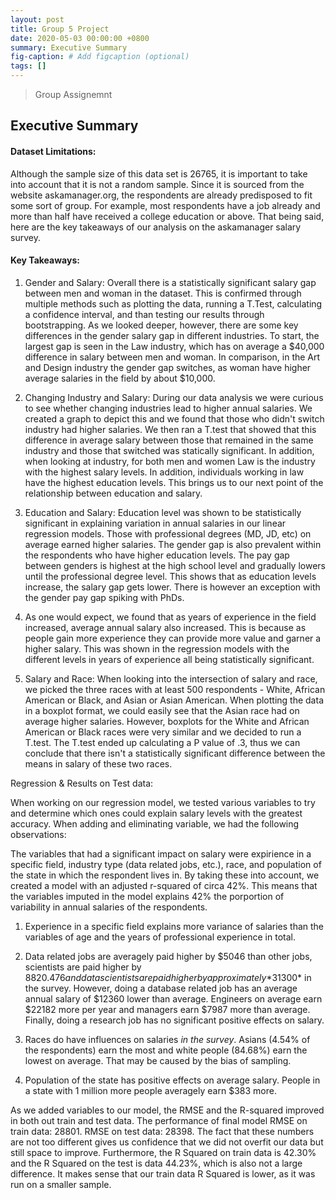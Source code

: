 ```yaml
---
layout: post
title: Group 5 Project 
date: 2020-05-03 00:00:00 +0800
summary: Executive Summary
fig-caption: # Add figcaption (optional)
tags: []
---
```


> Group Assignemnt

## Executive Summary

#### Dataset Limitations:

Although the sample size of this data set is 26765, it is important to take into account that it is not a random sample. Since it is sourced from the website askamanager.org, the respondents are already predisposed to fit some sort of group. For example, most respondents have a job already and more than half have received a college education or above. That being said, here are the key takeaways of our analysis on the askamanager salary survey.

#### Key Takeaways:

1.  Gender and Salary: Overall there is a statistically significant salary gap between men and woman in the dataset. This is confirmed through multiple methods such as plotting the data, running a T.Test, calculating a confidence interval, and than testing our results through bootstrapping. As we looked deeper, however, there are some key differences in the gender salary gap in different industries. To start, the largest gap is seen in the Law industry, which has on average a $40,000 difference in salary between men and woman. In comparison, in the Art and Design industry the gender gap switches, as woman have higher average salaries in the field by about $10,000.

2.  Changing Industry and Salary: During our data analysis we were curious to see whether changing industries lead to higher annual salaries. We created a graph to depict this and we found that those who didn't switch industry had higher salaries. We then ran a T.test that showed that this difference in average salary between those that remained in the same industry and those that switched was statically significant. In addition, when looking at industry, for both men and women Law is the industry with the highest salary levels. In addition, individuals working in law have the highest education levels. This brings us to our next point of the relationship between education and salary.

3.  Education and Salary: Education level was shown to be statistically significant in explaining variation in annual salaries in our linear regression models. Those with professional degrees (MD, JD, etc) on average earned higher salaries. The gender gap is also prevalent within the respondents who have higher education levels. The pay gap between genders is highest at the high school level and gradually lowers until the professional degree level. This shows that as education levels increase, the salary gap gets lower. There is however an exception with the gender pay gap spiking with PhDs.

4.  As one would expect, we found that as years of experience in the field increased, average annual salary also increased. This is because as people gain more experience they can provide more value and garner a higher salary. This was shown in the regression models with the different levels in years of experience all being statistically significant.

5.  Salary and Race: When looking into the intersection of salary and race, we picked the three races with at least 500 respondents - White, African American or Black, and Asian or Asian American. When plotting the data in a boxplot format, we could easily see that the Asian race had on average higher salaries. However, boxplots for the White and African American or Black races were very similar and we decided to run a T.test. The T.test ended up calculating a P value of .3, thus we can conclude that there isn't a statistically significant difference between the means in salary of these two races.


Regression & Results on Test data:

When working on our regression model, we tested various variables to try and determine which ones could explain salary levels with the greatest accuracy. When adding and eliminating variable, we had the following observations:

The variables that had a significant impact on salary were expirience in a specific field, industry type (data related jobs, etc.), race, and population of the state in which the respondent lives in. By taking these into account, we created a model with an adjusted r-squared of circa 42%. This means that the variables imputed in the model explains 42% the porportion of variability in annual salaries of the respondents. 

1.  Experience in a specific field explains more variance of salaries than the variables of age and the years of professional experience in total.

2.  Data related jobs are averagely paid higher by $5046 than other jobs, scientists are paid higher by $8820.476 and data scientists are paid higher by approximately *$31300* in the survey. However, doing a database related job has an average annual salary of $12360 lower than average. Engineers on average earn $22182 more per year and managers earn $7987 more than average. Finally, doing a research job has no significant positive effects on salary.

3.  Races do have influences on salaries *in the survey*. Asians (4.54% of the respondents) earn the most and white people (84.68%) earn the lowest on average. That may be caused by the bias of sampling.

4.  Population of the state has positive effects on average salary. People in a state with 1 million more people averagely earn $383 more.

As we added variables to our model, the RMSE and the R-squared improved in both out train and test data. The performance of final model RMSE on train data: 28801. RMSE on test data: 28398. The fact that these numbers are not too different gives us confidence that we did not overfit our data but still space to improve. Furthermore, the R Squared on train data is 42.30% and the R Squared on the test is data 44.23%, which is also not a large difference. It makes sense that our train data R Squared is lower, as it was run on a smaller sample. 





